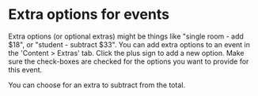 # Extra options for events

Extra options (or optional extras) might be things like "single room - add $18",
or "student - subtract $33". You can add extra options to an event in the 
'Content > Extras' tab. Click the plus sign to add a new option. Make sure the 
check-boxes are checked for the options you want to provide for this event.

You can choose for an extra to subtract from the total.